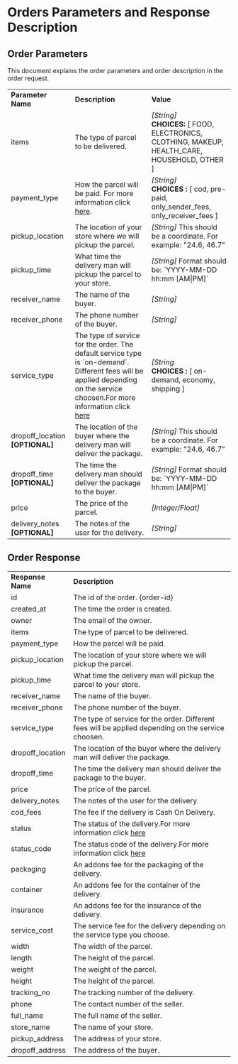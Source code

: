 # Orders Parameters and Response Description

## Order Parameters
This document explains the order parameters and order description in the order request.

<table>
  <tr>
    <td><strong>Parameter Name</strong></td>
    <td><strong>Description</strong></td>
    <td><strong>Value</strong></td>
  </tr>
  <tr>
    <td>items</td>
    <td>The type of parcel to be delivered.</td>
    <td><i>[String]</i><br><b>CHOICES:</b> [ FOOD, ELECTRONICS, CLOTHING, MAKEUP, HEALTH_CARE, HOUSEHOLD, OTHER ]</td>
  </tr>
  <tr>
    <td>payment_type</td>
    <td>How the parcel will be paid. For more information click <a href="">here</a>.</td>
    <td><i>[String]</i><br><b>CHOICES :</b> [ cod, pre-paid, only_sender_fees, only_receiver_fees ]</td>
  </tr>
  <tr>
    <td>pickup_location</td>
    <td>The location of your store where we will pickup the parcel.</td>
    <td><i>[String]</i> This should be a coordinate. For example: "24.6, 46.7"</td>
  </tr>
  <tr>
    <td>pickup_time</td>
    <td>What time the delivery man will pickup the parcel to your store.</td>
    <td><i>[String]</i> Format should be: `YYYY-MM-DD hh:mm [AM|PM]`</td>
  </tr>
  <tr>
    <td>receiver_name</td>
    <td>The name of the buyer.</td>
    <td><i>[String]</i></td>
  </tr>
  <tr>
    <td>receiver_phone</td>
    <td>The phone number of the buyer.</td>
    <td><i>[String]</i></td>
  </tr>
  <tr>
    <td>service_type</td>
    <td>The type of service for the order. The default service type is `on-demand`. Different fees will be applied depending on the service choosen.For more information click <a href="https://github.com/Pick-technical/Docs/blob/master/service_prices%20_and_addons_rate.md">here</a></td>
    <td><i>[String</i><br><b>CHOICES :</b> [ on-demand, economy, shipping ]</td>
  </tr>
    <tr>
    <td>dropoff_location <b>[OPTIONAL]</b></td>
    <td>The location of the buyer where the delivery man will deliver the package.</td>
      <td><i>[String]</i> This should be a coordinate. For example: "24.6, 46.7"</td>
  </tr>
  <tr>
    <td>dropoff_time <b>[OPTIONAL]</b></td>
    <td>The time the delivery man should deliver the package to the buyer.</td>
    <td><i>[String]</i> Format should be: `YYYY-MM-DD hh:mm [AM|PM]`</td>
  </tr>
  <tr>
    <td>price</td>
    <td>The price of the parcel.</td>
    <td><i>[Integer/Float]</i></td>
  </tr>
  <tr>
    <td>delivery_notes <b>[OPTIONAL]</b></td>
    <td>The notes of the user for the delivery.</td>
    <td><i>[String]</i></td>
  </tr>
  </table>
  
## Order Response

<table>
  <tr>
    <td><strong>Response Name</strong></td>
    <td><strong>Description</strong></td>
  </tr>
  <tr>
    <td>id</td>
    <td>The id of the order. {order-id}</td>
  </tr>
  <tr>
    <td>created_at</td>
    <td>The time the order is created.</td>
  </tr>
  <tr>
    <td>owner</td>
    <td>The email of the owner.</td>
  </tr>
  <tr>
    <td>items</td>
    <td>The type of parcel to be delivered.</td>
  </tr>
  <tr>
    <td>payment_type</td>
    <td>How the parcel will be paid.</td>
  </tr>
  <tr>
    <td>pickup_location</td>
    <td>The location of your store where we will pickup the parcel.</td>
  </tr>
  <tr>
    <td>pickup_time</td>
    <td>What time the delivery man will pickup the parcel to your store.</td>
  </tr>
  <tr>
    <td>receiver_name</td>
    <td>The name of the buyer.</td>
  </tr>
  <tr>
    <td>receiver_phone</td>
    <td>The phone number of the buyer.</td>
  </tr>
  <tr>
    <td>service_type</td>
    <td>The type of service for the order. Different fees will be applied depending on the service choosen.</td>
  </tr>
    <tr>
    <td>dropoff_location</td>
    <td>The location of the buyer where the delivery man will deliver the package.</td>
  </tr>
  <tr>
    <td>dropoff_time</td>
    <td>The time the delivery man should deliver the package to the buyer.</td>
  </tr>
  <tr>
    <td>price</td>
    <td>The price of the parcel.</td>
  </tr>
  <tr>
    <td>delivery_notes</td>
    <td>The notes of the user for the delivery.</td>
  </tr>
  <tr>
    <td>cod_fees</td>
    <td>The fee if the delivery is Cash On Delivery.</td>
  </tr>
  <tr>
    <td>status</td>
    <td>The status of the delivery.For more information click <a href="">here</a></td>
  </tr>
  <tr>
    <td>status_code</td>
    <td>The status code of the delivery.For more information click <a href="">here</a></td>
  </tr>
  <tr>
    <td>packaging</td>
    <td>An addons fee for the packaging of the delivery.</td>
  </tr>
  <tr>
    <td>container</td>
    <td>An addons fee for the container of the delivery.</td>
  </tr>
  <tr>
    <td>insurance</td>
    <td>An addons fee for the insurance of the delivery.</td>
  </tr>
  <tr>
    <td>service_cost</td>
    <td>The service fee for the delivery depending on the service type you choose.</td>
  </tr>
  <tr>
    <td>width</td>
    <td>The width of the parcel.</td>
  </tr>
  <tr>
    <td>length</td>
    <td>The height of the parcel.</td>
  </tr>
  <tr>
    <td>weight</td>
    <td>The weight of the parcel.</td>
  </tr>
  <tr>
    <td>height</td>
    <td>The height of the parcel.</td>
  </tr>
  <tr>
    <td>tracking_no</td>
    <td>The tracking number of the delivery.</td>
  </tr>
  <tr>
    <td>phone</td>
    <td>The contact number of the seller.</td>
  </tr>
  <tr>
    <td>full_name</td>
    <td>The full name of the seller.</td>
  </tr>
  <tr>
    <td>store_name</td>
    <td>The name of your store.</td>
  </tr>
  <tr>
    <td>pickup_address</td>
    <td>The address of your store.</td>
  </tr>
  <tr>
    <td>dropoff_address</td>
    <td>The address of the buyer.</td>
  </tr>
</table>
